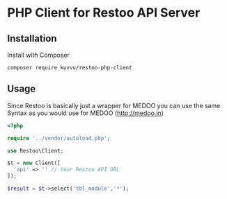 # PHP Client for Restoo API Server

## Installation

Install with Composer

```
composer require kuvvu/restoo-php-client
```

## Usage

Since Restoo is basically just a wrapper for MEDOO you can use the same Syntax as you would use for MEDOO (http://medoo.in)

```php
<?php

require '../vendor/autoload.php';

use Restoo\Client;

$t = new Client([
  'api' => '' // Your Restoo API URL
]);

$result = $t->select('tbl_module','*');

```
